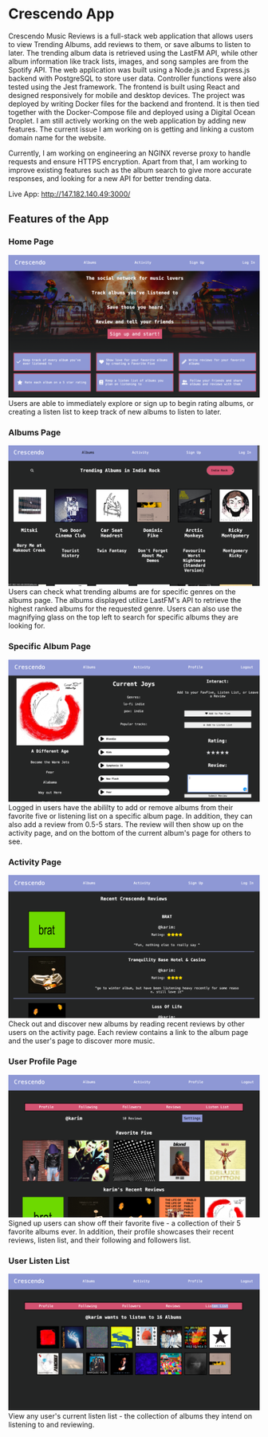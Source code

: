 # Crescendo App
Crescendo Music Reviews is a full-stack web application that allows users to view Trending Albums, add reviews to them, or save albums to listen to later. The trending album data is retrieved using the LastFM API, while other album information like track lists, images, and song samples are from the Spotify API. The web application was built using a Node.js and Express.js backend with PostgreSQL to store user data. Controller functions were also tested using the Jest framework. The frontend is built using React and designed responsively for mobile and desktop devices. The project was deployed by writing Docker files for the backend and frontend. It is then tied together with the Docker-Compose file and deployed using a Digital Ocean Droplet. I am still actively working on the web application by adding new features. The current issue I am working on is getting and linking a custom domain name for the website.

Currently, I am working on engineering an NGINX reverse proxy to handle requests and ensure HTTPS encryption. Apart from that, I am working to
improve existing features such as the album search to give more accurate responses, and looking for a new API for better trending data.

Live App: http://147.182.140.49:3000/

## Features of the App
### Home Page
![Home](./readme/home.png)
Users are able to immediately explore or sign up to begin rating albums, or creating a listen list to keep track of new albums to listen to later. 

### Albums Page
![AlbumsPage](./readme/albums.png)
Users can check what trending albums are for specific genres on the albums page. The albums displayed utilize LastFM's API to retrieve the highest ranked albums for the requested genre. Users can also use the magnifying glass on the top left to search for specific albums they are looking for. 

### Specific Album Page
![LonePage](./readme/lonealbum.png)
Logged in users have the abililty to add or remove albums from their favorite five or listening list on a specific album page. In addition, they can also add a review from 0.5-5 stars. The review will then show up on the activity page, and on the bottom of the current album's page for others to see. 

### Activity Page
![ActivityPage](./readme/activity.png)
Check out and discover new albums by reading recent reviews by other users on the activity page. Each review contains a link to the album page and the user's page to discover more music. 

### User Profile Page
![ProfilePage](./readme/profile.png)
Signed up users can show off their favorite five - a collection of their 5 favorite albums ever. In addition, their profile showcases their recent reviews, listen list, and their following and followers list.

### User Listen List
![ListenListPage](./readme/listenlist.png)
View any user's current listen list - the collection of albums they intend on listening to and reviewing. 